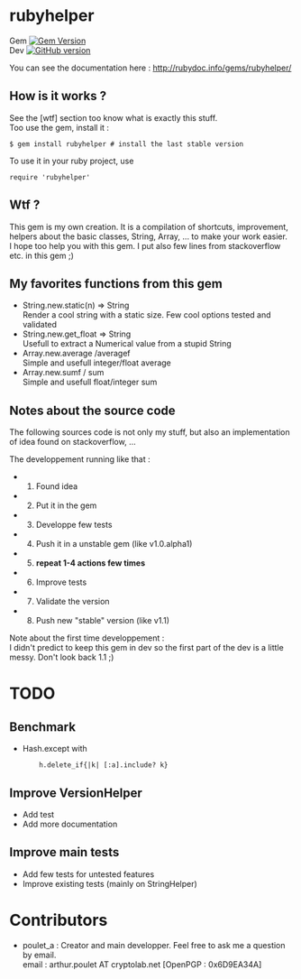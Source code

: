 # rubyhelper

Gem [![Gem Version](https://badge.fury.io/rb/rubyhelper.svg)](http://badge.fury.io/rb/rubyhelper)  
Dev [![GitHub version](https://badge.fury.io/gh/pouleta%2Frubyhelper.svg)](http://badge.fury.io/gh/pouleta%2Frubyhelper)  

You can see the documentation here : http://rubydoc.info/gems/rubyhelper/

## How is it works ?
See the [wtf] section too know what is exactly this stuff.  
Too use the gem, install it :
```
$ gem install rubyhelper # install the last stable version
```

To use it in your ruby project, use
```
require 'rubyhelper'
```

## Wtf ?
This gem is my own creation. It is a compilation of shortcuts, improvement,
helpers about the basic classes, String, Array, ... to make your work easier.  
I hope too help you with this gem. I put also few lines from stackoverflow etc.
in this gem ;)


## My favorites functions from this gem
- String.new.static(n) => String  
	Render a cool string with a static size. Few cool options tested and validated
- String.new.get_float => String  
	Usefull to extract a Numerical value from a stupid String
- Array.new.average /averagef  
	Simple and usefull integer/float average
- Array.new.sumf / sum  
	Simple and usefull float/integer sum


## Notes about the source code
The following sources code is not only my stuff, but also an implementation of
idea found on stackoverflow, ...  

The developpement running like that :
- 1. Found idea
- 2. Put it in the gem
- 3. Developpe few tests
- 4. Push it in a unstable gem (like v1.0.alpha1)
- 5. **repeat 1-4 actions few times**
- 6. Improve tests
- 7. Validate the version
- 8. Push new "stable" version (like v1.1)

Note about the first time developpement :  
I didn't predict to keep this gem in dev so the first part of the dev
is a little messy. Don't look back 1.1 ;)


# TODO
## Benchmark
- Hash.except with  
	```
		h.delete_if{|k| [:a].include? k}
	```  

## Improve VersionHelper
- Add test
- Add more documentation

## Improve main tests
- Add few tests for untested features
- Improve existing tests (mainly on StringHelper)

# Contributors
- poulet_a : Creator and main developper. Feel free to ask me a question by email.  
	email   : arthur.poulet AT cryptolab.net [OpenPGP : 0x6D9EA34A]  

